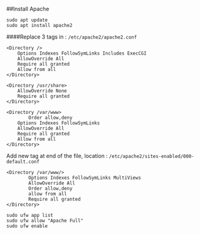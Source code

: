 ##Install Apache

```shell
sudo apt update
sudo apt install apache2
```

####Replace 3 tags in : `/etc/apache2/apache2.conf`

```shell
<Directory />
	Options Indexes FollowSymLinks Includes ExecCGI
	AllowOverride All
	Require all granted
	Allow from all
</Directory>

<Directory /usr/share>
	AllowOverride None
	Require all granted
</Directory>

<Directory /var/www>
        Order allow,deny
	Options Indexes FollowSymLinks
	AllowOverride All
	Require all granted
	Allow from all
</Directory>
```

Add new tag at end of the file, location : `/etc/apache2/sites-enabled/000-default.conf`

```shell
<Directory /var/www/>
        Options Indexes FollowSymLinks MultiViews
        AllowOverride All
        Order allow,deny
        allow from all
        Require all granted
</Directory>
```

```shell
sudo ufw app list
sudo ufw allow "Apache Full"
sudo ufw enable
```
